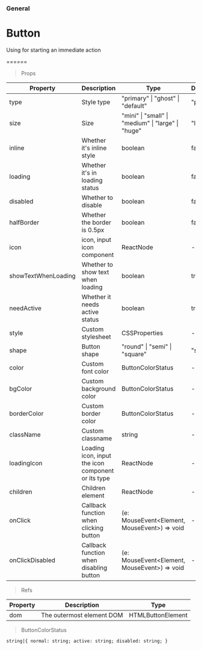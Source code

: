 ### General

# Button 

Using for starting an immediate action

======

> Props

|Property|Description|Type|DefaultValue|
|----------|-------------|------|------|
|type|Style type|"primary" \| "ghost" \| "default"|"primary"|
|size|Size|"mini" \| "small" \| "medium" \| "large" \| "huge"|"large"|
|inline|Whether it's inline style|boolean|false|
|loading|Whether it's in loading status|boolean|false|
|disabled|Whether to disable|boolean|false|
|halfBorder|Whether the border is 0\.5px|boolean|false|
|icon|icon, input icon component|ReactNode|-|
|showTextWhenLoading|Whether to show text when loading|boolean|true|
|needActive|Whether it needs active status|boolean|true|
|style|Custom stylesheet|CSSProperties|-|
|shape|Button shape|"round" \| "semi" \| "square"|"semi"|
|color|Custom font color|ButtonColorStatus|-|
|bgColor|Custom background color|ButtonColorStatus|-|
|borderColor|Custom border color|ButtonColorStatus|-|
|className|Custom classname|string|-|
|loadingIcon|Loading icon, input the icon component or its type|ReactNode|-|
|children|Children element|ReactNode|-|
|onClick|Callback function when clicking button|(e: MouseEvent\<Element, MouseEvent\>) =\> void|-|
|onClickDisabled|Callback function when disabling button|(e: MouseEvent\<Element, MouseEvent\>) =\> void|-|

> Refs

|Property|Description|Type|
|----------|-------------|------|
|dom|The outermost element DOM|HTMLButtonElement|

> ButtonColorStatus

```
string|{ normal: string; active: string; disabled: string; }
```

